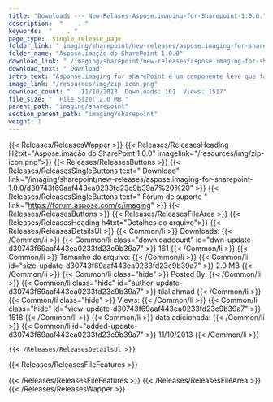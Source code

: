```yaml
---
title: "Downloads --- New-Relases-Aspose.imaging-for-Sharepoint-1.0.0." 
description:  "    . " 
keywords:  "    . " 
page_type:  single_release_page
folder_link: " imaging/sharepoint/new-releases/aspose.imaging-for-sharepoint-1.0.0/"
folder_name: "Aspose.imação do SharePoint 1.0.0"
download_link: " /imaging/sharepoint/new-releases/aspose.imaging-for-sharepoint-1.0.0/d30743f69aaf443ea0233fd23c9b39a7"
download_text: " Download"
intro_text: "Asponse.imaging for sharePoint é um componente leve que faz do seu Sharep ..."
image_link: "/resources/img/zip-icon.png"
download_count: "   11/10/2013  Downloads: 161  Views: 1517"
file_size: "  File Size: 2.0 MB "
parent_path: "imaging/sharepoint"
section_parent_path: "imaging/sharepoint"
weight: 1
---
```


{{< Releases/ReleasesWapper >}}
  {{< Releases/ReleasesHeading H2txt="Aspose.imação do SharePoint 1.0.0" imagelink="/resources/img/zip-icon.png">}}
  {{< Releases/ReleasesButtons >}}
    {{< Releases/ReleasesSingleButtons text=" Download" link="/imaging/sharepoint/new-releases/aspose.imaging-for-sharepoint-1.0.0/d30743f69aaf443ea0233fd23c9b39a7%20%20" >}}
    {{< Releases/ReleasesSingleButtons text=" Fórum de suporte " link="https://forum.aspose.com/c/imaging" >}}
  {{< Releases/ReleasesButtons >}}
  {{< Releases/ReleasesFileArea >}}
    {{< Releases/ReleasesHeading h4txt="Detalhes do arquivo">}}
    {{< Releases/ReleasesDetailsUl >}}
            {{< Common/li  >}} Downloads: {{< /Common/li >}} 
      {{< Common/li class="downloadcount" id="dwn-update-d30743f69aaf443ea0233fd23c9b39a7" >}} 161 {{< /Common/li >}} 
      {{< Common/li  >}} Tamanho do arquivo: {{< /Common/li >}} 
      {{< Common/li id="size-update-d30743f69aaf443ea0233fd23c9b39a7" >}} 2.0 MB {{< /Common/li >}} 
      {{< Common/li  class="hide" >}} Posted By: {{< /Common/li >}} 
      {{< Common/li class="hide" id="author-update-d30743f69aaf443ea0233fd23c9b39a7" >}} tilal.ahmad {{< /Common/li >}} 
      {{< Common/li class="hide"  >}} Views: {{< /Common/li >}} 
      {{< Common/li class="hide" id="view-update-d30743f69aaf443ea0233fd23c9b39a7" >}} 1518 {{< /Common/li >}} 
      {{< Common/li  >}} data adicionada: {{< /Common/li >}} 
      {{< Common/li id="added-update-d30743f69aaf443ea0233fd23c9b39a7" >}} 11/10/2013 {{< /Common/li >}} 

    {{< /Releases/ReleasesDetailsUl >}}

  {{< Releases/ReleasesFileFeatures >}}
      
  {{< /Releases/ReleasesFileFeatures >}}
 {{< /Releases/ReleasesFileArea >}}
{{< /Releases/ReleasesWapper >}}


